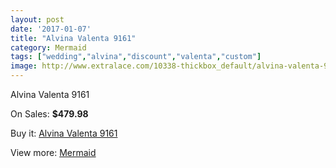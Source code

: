 ```yaml
---
layout: post
date: '2017-01-07'
title: "Alvina Valenta 9161"
category: Mermaid
tags: ["wedding","alvina","discount","valenta","custom"]
image: http://www.extralace.com/10338-thickbox_default/alvina-valenta-9161.jpg
---
```

Alvina Valenta 9161

On Sales: **$479.98**
<a href="https://www.extralace.com/mermaid/4877-alvina-valenta-9161.html"><amp-img layout="responsive" width="600" height="600" src="//www.extralace.com/10338-thickbox_default/alvina-valenta-9161.jpg" alt="Alvina Valenta 9161 0" /></a>
<a href="https://www.extralace.com/mermaid/4877-alvina-valenta-9161.html"><amp-img layout="responsive" width="600" height="600" src="//www.extralace.com/10339-thickbox_default/alvina-valenta-9161.jpg" alt="Alvina Valenta 9161 1" /></a>

Buy it: [Alvina Valenta 9161](https://www.extralace.com/mermaid/4877-alvina-valenta-9161.html "Alvina Valenta 9161")

View more: [Mermaid](https://www.extralace.com/5-mermaid "Mermaid")